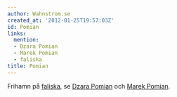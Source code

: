 ```yaml
---
author: Wahnstrom.se
created_at: '2012-01-25T19:57:03Z'
id: Pomian
links:
  mention:
  - Dzara Pomian
  - Marek Pomian
  - faliska
title: Pomian
---
```


Frihamn på [faliska], se [Dzara Pomian] och [Marek Pomian].

  [faliska]: faliska
  [Dzara Pomian]: Dzara_Pomian
  [Marek Pomian]: Marek_Pomian
